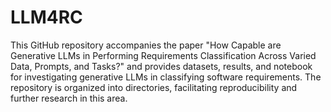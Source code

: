 # LLM4RC
This GitHub repository accompanies the paper "How Capable are Generative LLMs in Performing Requirements Classification Across Varied Data, Prompts, and Tasks?" and provides datasets, results, and notebook for investigating generative LLMs in classifying software requirements. The repository is organized into directories, facilitating reproducibility and further research in this area.
